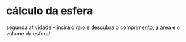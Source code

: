# cálculo da esfera
segunda atividade - insira o raio e descubra o comprimento, a área e o volume da esfera!
